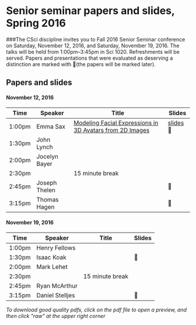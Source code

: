 # Senior seminar papers and slides, Spring 2016

###The CSci discipline invites you to Fall 2016 Senior Seminar conference on Saturday, November 12, 2016, and Saturday, November 19, 2016. The talks will be held from 1:00pm–3:45pm in Sci 1020. Refreshments will be served.
Papers and presentations that were evaluated as deserving a distinction are marked with 🌟(the papers will be marked later). 

<!-- Many thanks to the alumni reviewers who provided feedback for this semesters' students: Stephen Adams, Kevin Arhelger, Kirbie Dramdahl, Brian Goslinga, Alex Jarvis, Andrew Latterner, Max Magnuson, Wayne Manselle, Will Martin, Mike Maurer, Skatje Myers, Danielle Schatschneider, Paul Schliep, Scott Steffes, and Jacob Thebault-Spieker. -->

## Papers and slides

#### November 12, 2016

| Time | Speaker  | Title       | Slides  |
| -----|----------|-------------|---------|
|1:00pm| Emma Sax | [Modeling Facial Expressions in 3D Avatars from 2D Images](sax.pdf) | [slides](saxslides.pdf) 🌟|
|1:30pm| John Lynch |  |  |
|2:00pm| Jocelyn Bayer |  |  | 
|2:30pm|  | 15 minute break 
|2:45pm| Joseph Thelen |  | 🌟 | 
|3:15pm| Thomas Hagen |  | 🌟 |

#### November 19, 2016
 
| Time | Speaker  | Title       | Slides  |
| -----|----------|-------------|---------|
|1:00pm| Henry Fellows |  |  |
|1:30pm| Isaac Koak |  | 🌟 |
|2:00pm| Mark Lehet |  |  | 
|2:30pm|  | 15 minute break 
|2:45pm| Ryan McArthur |  |  | 
|3:15pm| Daniel Stelljes |  | 🌟 |

*To download good quality pdfs, click on the pdf file to open a preview, and then click "raw" at the upper right corner* 
